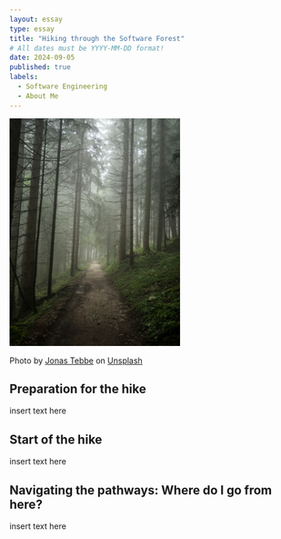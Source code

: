 ```yaml
---
layout: essay
type: essay
title: "Hiking through the Software Forest"
# All dates must be YYYY-MM-DD format!
date: 2024-09-05
published: true
labels:
  - Software Engineering
  - About Me
---
```


<img width="300px" class="rounded float-start pe-4" src="../img/software-forest/forest.jpg">

Photo by <a href="https://unsplash.com/@jonastebbe?utm_content=creditCopyText&utm_medium=referral&utm_source=unsplash">Jonas Tebbe</a> on <a href="https://unsplash.com/photos/pathway-along-forest-during-foggy-day-oFxxpPKwd84?utm_content=creditCopyText&utm_medium=referral&utm_source=unsplash">Unsplash</a>
  
  

## Preparation for the hike

insert text here

## Start of the hike

insert text here

## Navigating the pathways: Where do I go from here?

insert text here
